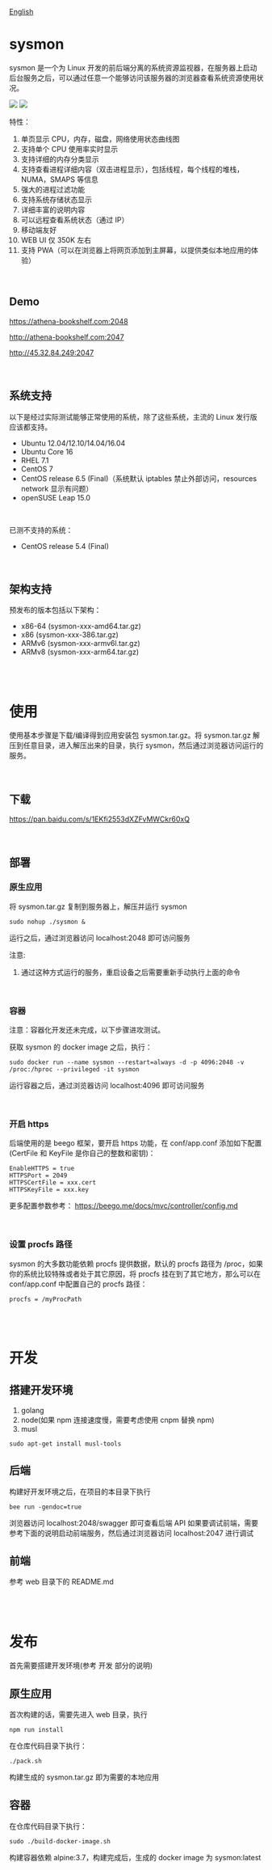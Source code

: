 <a href="https://github.com/Lt0/sysmon/blob/master/README.md"> English </a>

# sysmon
sysmon 是一个为 Linux 开发的前后端分离的系统资源监视器，在服务器上启动后台服务之后，可以通过任意一个能够访问该服务器的浏览器查看系统资源使用状况。

<img src="https://raw.githubusercontent.com/Lt0/sysmon/master/doc/img/sysmon-resources.png" />

<img src="https://raw.githubusercontent.com/Lt0/sysmon/master/doc/img/sysmon-mobile.png" />

特性：
1. 单页显示 CPU，内存，磁盘，网络使用状态曲线图
2. 支持单个 CPU 使用率实时显示
3. 支持详细的内存分类显示
4. 支持查看进程详细内容（双击进程显示），包括线程，每个线程的堆栈，NUMA，SMAPS 等信息
5. 强大的进程过滤功能
6. 支持系统存储状态显示
7. 详细丰富的说明内容
8. 可以远程查看系统状态（通过 IP）
9. 移动端友好
10. WEB UI 仅 350K 左右
11. 支持 PWA（可以在浏览器上将网页添加到主屏幕，以提供类似本地应用的体验）

<br>

## Demo
https://athena-bookshelf.com:2048

http://athena-bookshelf.com:2047

http://45.32.84.249:2047


<br>

## 系统支持
以下是经过实际测试能够正常使用的系统，除了这些系统，主流的 Linux 发行版应该都支持。

- Ubuntu 12.04/12.10/14.04/16.04
- Ubuntu Core 16
- RHEL 7.1
- CentOS 7
- CentOS release 6.5 (Final)（系统默认 iptables 禁止外部访问，resources network 显示有问题）
- openSUSE Leap 15.0

<br>

已测不支持的系统：

- CentOS release 5.4 (Final)


<br>

## 架构支持
预发布的版本包括以下架构：

- x86-64 (sysmon-xxx-amd64.tar.gz)
- x86 (sysmon-xxx-386.tar.gz)
- ARMv6 (sysmon-xxx-armv6l.tar.gz)
- ARMv8 (sysmon-xxx-arm64.tar.gz)

<br>
<br>

# 使用
使用基本步骤是下载/编译得到应用安装包 sysmon.tar.gz。将 sysmon.tar.gz 解压到任意目录，进入解压出来的目录，执行 sysmon，然后通过浏览器访问运行的服务。

<br>

## 下载
https://pan.baidu.com/s/1EKfi2553dXZFvMWCkr60xQ

<br>

## 部署
### 原生应用
将 sysmon.tar.gz 复制到服务器上，解压并运行 sysmon
```
sudo nohup ./sysmon &
```
运行之后，通过浏览器访问 localhost:2048 即可访问服务

注意:
1. 通过这种方式运行的服务，重启设备之后需要重新手动执行上面的命令

<br>

### 容器
注意：容器化开发还未完成，以下步骤进攻测试。

获取 sysmon 的 docker image 之后，执行：
```
sudo docker run --name sysmon --restart=always -d -p 4096:2048 -v /proc:/hproc --privileged -it sysmon
```
运行容器之后，通过浏览器访问 localhost:4096 即可访问服务

<br>

### 开启 https
后端使用的是 beego 框架，要开启 https 功能，在 conf/app.conf 添加如下配置(CertFile 和 KeyFile 是你自己的整数和密钥)：
```
EnableHTTPS = true
HTTPSPort = 2049
HTTPSCertFile = xxx.cert
HTTPSKeyFile = xxx.key
```

更多配置参数参考：
https://beego.me/docs/mvc/controller/config.md


<br>

### 设置 procfs 路径
sysmon 的大多数功能依赖 procfs 提供数据，默认的 procfs 路径为 /proc，如果你的系统比较特殊或者处于其它原因，将 procfs 挂在到了其它地方，那么可以在 conf/app.conf 中配置自己的 procfs 路径：
```
procfs = /myProcPath
```


<br>
<br>

# 开发
## 搭建开发环境
1. golang
2. node(如果 npm 连接速度慢，需要考虑使用 cnpm 替换 npm)
3. musl
```
sudo apt-get install musl-tools
```

## 后端
构建好开发环境之后，在项目的本目录下执行
```
bee run -gendoc=true
```
浏览器访问 localhost:2048/swagger 即可查看后端 API
如果要调试前端，需要参考下面的说明启动前端服务，然后通过浏览器访问 localhost:2047 进行调试

## 前端
参考 web 目录下的 README.md


<br>
<br>

# 发布
首先需要搭建开发环境(参考 开发 部分的说明)

## 原生应用
首次构建的话，需要先进入 web 目录，执行
```
npm run install
```

在仓库代码目录下执行：
```
./pack.sh
```
构建生成的 sysmon.tar.gz 即为需要的本地应用

## 容器
在仓库代码目录下执行：
```
sudo ./build-docker-image.sh
```
构建容器依赖 alpine:3.7，构建完成后，生成的 docker image 为 sysmon:latest


